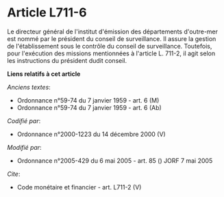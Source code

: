 # Article L711-6

Le directeur général de l'institut d'émission des départements d'outre-mer est nommé par le président du conseil de
surveillance. Il assure la gestion de l'établissement sous le contrôle du conseil de surveillance. Toutefois, pour
l'exécution des missions mentionnées à l'article L. 711-2, il agit selon les instructions du président dudit conseil.

**Liens relatifs à cet article**

_Anciens textes_:

  - Ordonnance n°59-74 du 7 janvier 1959 - art. 6 (M)
  - Ordonnance n°59-74 du 7 janvier 1959 - art. 6 (Ab)

_Codifié par_:

  - Ordonnance n°2000-1223 du 14 décembre 2000 (V)

_Modifié par_:

  - Ordonnance n°2005-429 du 6 mai 2005 - art. 85 () JORF 7 mai 2005

_Cite_:

  - Code monétaire et financier - art. L711-2 (V)
